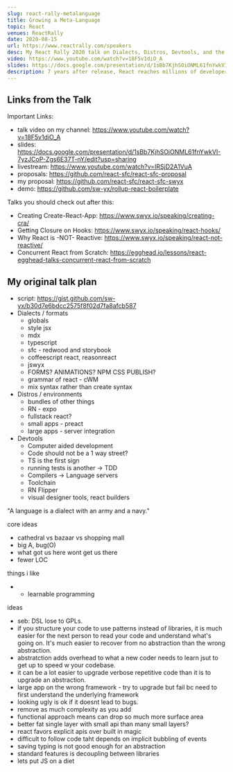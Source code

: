 ```yaml
---
slug: react-rally-metalanguage
title: Growing a Meta-Language
topic: React
venues: ReactRally
date: 2020-08-15
url: https://www.reactrally.com/speakers
desc: My React Rally 2020 talk on Dialects, Distros, Devtools, and the React SFC idea
video: https://www.youtube.com/watch?v=18F5v1diO_A
slides: https://docs.google.com/presentation/d/1sBb7KjhSOiONML61fnYwkVI-7yzJCoP-Zgs6E37T-nY/edit?usp=sharing
description: 7 years after release, React reaches millions of developers and billions of users. Its ideas have influenced other frameworks, even those in other languages like Swift UI and Jetpack Compose. What’s next? The community has been hard at work innovating in React formats, metaframeworks, and developer tooling. This fits an established pattern of how developer languages grow, and likely forms a roadmap for React in the Third Age of JavaScript.
---
```


## Links from the Talk

Important Links:

- talk video on my channel: https://www.youtube.com/watch?v=18F5v1diO_A
- slides: https://docs.google.com/presentation/d/1sBb7KjhSOiONML61fnYwkVI-7yzJCoP-Zgs6E37T-nY/edit?usp=sharing
- livestream: https://www.youtube.com/watch?v=IRSjD2A1VuA
- proposals: https://github.com/react-sfc/react-sfc-proposal
- my proposal: https://github.com/react-sfc/react-sfc-swyx
- demo: https://github.com/sw-yx/rollup-react-boilerplate

Talks you should check out after this:

- Creating Create-React-App: https://www.swyx.io/speaking/creating-cra/
- Getting Closure on Hooks: https://www.swyx.io/speaking/react-hooks/
- Why React is -NOT- Reactive: https://www.swyx.io/speaking/react-not-reactive/
- Concurrent React from Scratch: https://egghead.io/lessons/react-egghead-talks-concurrent-react-from-scratch

## My original talk plan

- script: https://gist.github.com/sw-yx/b30d7e6bdcc2575f8f02d7fa8afcb587
- Dialects / formats
	- globals
	- style jsx
	- mdx
	- typescript
	- sfc - redwood and storybook
	- coffeescript react, reasonreact
	- jswyx
	- FORMS? ANIMATIONS? NPM CSS PUBLISH?
	- grammar of react - cWM
	- mix syntax rather than create syntax
- Distros / environments
	- bundles of other things
	- RN - expo
	- fullstack react?
	- small apps - preact
	- large apps - server integration
- Devtools
	- Computer aided development
	- Code should not be a 1 way street?
	- TS is the first sign
	- running tests is another -> TDD
	- Compilers -> Language servers
	- Toolchain
	- RN Flipper
	- visual designer tools, react builders

"A language is a dialect with an army and a navy."

core ideas
- cathedral vs bazaar vs shopping mall
- big A, bug(O)
- what got us here wont get us there
- fewer LOC

things i like
- - learnable programming



ideas
- seb: DSL lose to GPLs.
- if you structure your code to use patterns instead of libraries, it is much easier for the next person to read your code and understand what's going on. It's much easier to recover from no abstraction than the wrong abstraction.
- abstratction adds overhead to what a new coder needs to learn jsut to get up to speed w your codebase.
- it can be a lot easier to upgrade verbose repetitive code than it is to upgrade an abstraction.
- large app on the wrong framework - try to upgrade but fail bc need to first understand the underlying framework
- looking ugly is ok if it doesnt lead to bugs.
- remove as much complexity as you add
- functional approach means can drop so much more surface area
- better fat single layer with small api than many small layers?
- react favors explicit apis over built in magic
- difficult to follow code taht depends on implicit bubbling of events
- saving typing is not good enough for an abstraction
- standard features is decoupling between libraries
- lets put JS on a diet